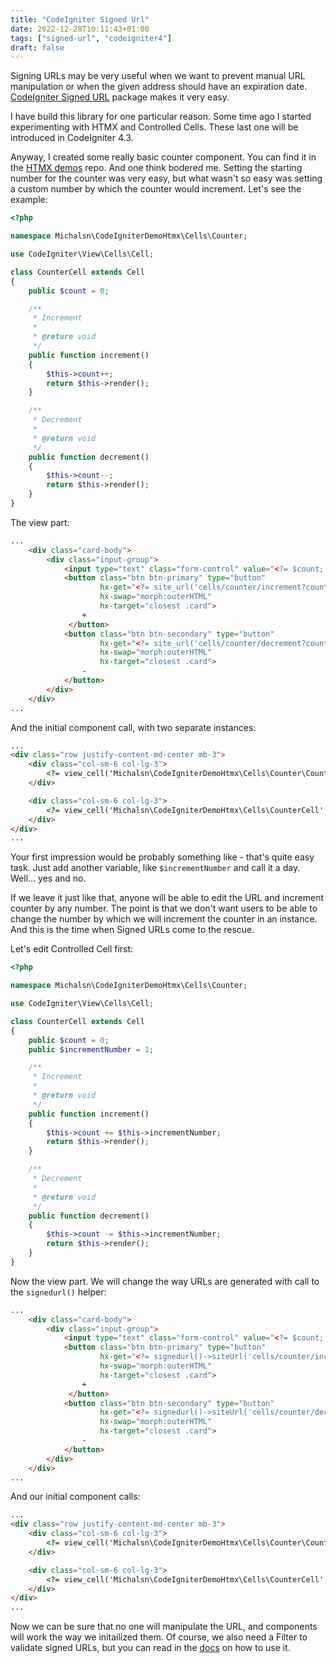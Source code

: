 ```yaml
---
title: "CodeIgniter Signed Url"
date: 2022-12-28T10:11:43+01:00
tags: ["signed-url", "codeigniter4"]
draft: false
---
```


Signing URLs may be very useful when we want to prevent manual URL manipulation or when the given address should have an expiration date. [CodeIgniter Signed URL](https://github.com/michalsn/codeigniter-signed-url) package makes it very easy.

<!--more-->

I have build this library for one particular reason. Some time ago I started experimenting with HTMX and Controlled Cells. These last one will be introduced in CodeIgniter 4.3.

Anyway, I created some really basic counter component. You can find it in the [HTMX demos](https://github.com/michalsn/codeigniter-htmx-demo) repo. And one think bodered me. Setting the starting number for the counter was very easy, but what wasn't so easy was setting a custom number by which the counter would increment. Let's see the example:

```php
<?php

namespace Michalsn\CodeIgniterDemoHtmx\Cells\Counter;

use CodeIgniter\View\Cells\Cell;

class CounterCell extends Cell
{
    public $count = 0;

    /**
     * Increment
     *
     * @return void
     */
    public function increment()
    {
        $this->count++;
        return $this->render();
    }

    /**
     * Decrement
     *
     * @return void
     */
    public function decrement()
    {
        $this->count--;
        return $this->render();
    }
}
```
The view part:
```html
...
    <div class="card-body">
        <div class="input-group">
            <input type="text" class="form-control" value="<?= $count; ?>">
            <button class="btn btn-primary" type="button" 
                    hx-get="<?= site_url('cells/counter/increment?count=' . $count); ?>" 
                    hx-swap="morph:outerHTML" 
                    hx-target="closest .card">
                +
             </button>
            <button class="btn btn-secondary" type="button" 
                    hx-get="<?= site_url('cells/counter/decrement?count=' . $count); ?>" 
                    hx-swap="morph:outerHTML" 
                    hx-target="closest .card">
                -
            </button>
        </div>
    </div>
...
```
And the initial component call, with two separate instances:

```html
...
<div class="row justify-content-md-center mb-3">
    <div class="col-sm-6 col-lg-3">
        <?= view_cell('Michalsn\CodeIgniterDemoHtmx\Cells\Counter\CounterCell'); ?>
    </div>

    <div class="col-sm-6 col-lg-3">
        <?= view_cell('Michalsn\CodeIgniterDemoHtmx\Cells\CounterCell', ['count' => 5]); ?>
    </div>
</div>
...
```

Your first impression would be probably something like - that's quite easy task. Just add another variable, like `$incrementNumber` and call it a day. Well... yes and no. 

If we leave it just like that, anyone will be able to edit the URL and increment counter by any number. The point is that we don't want users to be able to change the number by which we will increment the counter in an instance. And this is the time when Signed URLs come to the rescue.

Let's edit Controlled Cell first:

```php
<?php

namespace Michalsn\CodeIgniterDemoHtmx\Cells\Counter;

use CodeIgniter\View\Cells\Cell;

class CounterCell extends Cell
{
    public $count = 0;
    public $incrementNumber = 1;

    /**
     * Increment
     *
     * @return void
     */
    public function increment()
    {
        $this->count += $this->incrementNumber;
        return $this->render();
    }

    /**
     * Decrement
     *
     * @return void
     */
    public function decrement()
    {
        $this->count -= $this->incrementNumber;
        return $this->render();
    }
}
```
Now the view part. We will change the way URLs are generated with call to the `signedurl()` helper:
```html
...
    <div class="card-body">
        <div class="input-group">
            <input type="text" class="form-control" value="<?= $count; ?>">
            <button class="btn btn-primary" type="button" 
                    hx-get="<?= signedurl()->siteUrl('cells/counter/increment?count=' . $count . '&incrementNumber=' . $incrementNumber); ?>" 
                    hx-swap="morph:outerHTML" 
                    hx-target="closest .card">
                +
             </button>
            <button class="btn btn-secondary" type="button" 
                    hx-get="<?= signedurl()->siteUrl('cells/counter/decrement?count=' . $count . '&incrementNumber=' . $incrementNumber); ?>" 
                    hx-swap="morph:outerHTML" 
                    hx-target="closest .card">
                -
            </button>
        </div>
    </div>
...
```
And our initial component calls:
```html
...
<div class="row justify-content-md-center mb-3">
    <div class="col-sm-6 col-lg-3">
        <?= view_cell('Michalsn\CodeIgniterDemoHtmx\Cells\Counter\CounterCell'); ?>
    </div>

    <div class="col-sm-6 col-lg-3">
        <?= view_cell('Michalsn\CodeIgniterDemoHtmx\Cells\CounterCell', ['count' => 5, 'incrementNumber' => 5]); ?>
    </div>
</div>
...
```

Now we can be sure that no one will manipulate the URL, and components will work the way we initailized them. Of course, we also need a Filter to validate signed URLs, but you can read in the [docs](https://michalsn.github.io/codeigniter-signed-url/filters/) on how to use it.